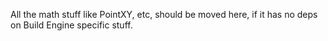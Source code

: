 All the math stuff like PointXY, etc, should be moved here,
if it has no deps on Build Engine specific stuff.